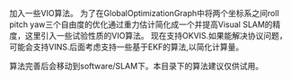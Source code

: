 加入一些VIO算法。
为了在GlobalOptimizationGraph中将两个坐标系之间roll pitch yaw三个自由度的优化通过重力估计简化成一个并提高Visual SLAM的精度，这里引入一些试验性质的VIO算法。
现在支持OKVIS.如果能解决协议问题，可能会支持VINS.后面考虑支持一些基于EKF的算法,以简化计算量。

算法完善后会移动到software/SLAM下。本目录下的算法建议仅供试用。
